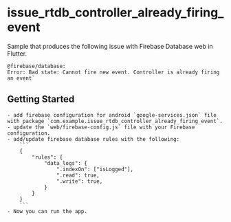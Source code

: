 # issue_rtdb_controller_already_firing_event

Sample that produces the following issue with Firebase Database web in Flutter.

```
@firebase/database:
Error: Bad state: Cannot fire new event. Controller is already firing an event`
```

## Getting Started

    - add firebase configuration for android `google-services.json` file with package `com.example.issue_rtdb_controller_already_firing_event`.
    - update the `web/firebase-config.js` file with your Firebase configuration.
    - add/update firebase database rules with the following:
        ```
        {
            "rules": {
                "data_logs": {
                    ".indexOn": ["isLogged"],
                    ".read": true,
                    ".write": true,
                }
            }
        }
        ```
    - Now you can run the app.